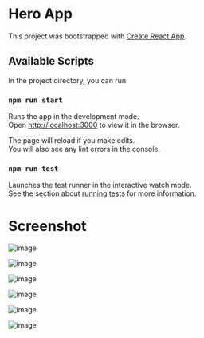 # Hero App

This project was bootstrapped with [Create React App](https://github.com/facebook/create-react-app).

## Available Scripts

In the project directory, you can run:

### `npm run start`

Runs the app in the development mode.\
Open [http://localhost:3000](http://localhost:3000) to view it in the browser.

The page will reload if you make edits.\
You will also see any lint errors in the console.

### `npm run test`

Launches the test runner in the interactive watch mode.\
See the section about [running tests](https://facebook.github.io/create-react-app/docs/running-tests) for more information.

# Screenshot

![image](https://user-images.githubusercontent.com/59939891/147372705-8d941786-243f-4892-a3da-81f1ec6c1932.png)

![image](https://user-images.githubusercontent.com/59939891/147372725-300b4ed0-eadd-43c5-ab75-5498f6b699ca.png)

![image](https://user-images.githubusercontent.com/59939891/147372732-5e388b90-71ba-4de8-9daf-9e3c5406c3cd.png)

![image](https://user-images.githubusercontent.com/59939891/147372738-b65aacc0-55d6-441b-a018-594684d7ff75.png)

![image](https://user-images.githubusercontent.com/59939891/147372743-de398c66-c6a7-40b5-bea2-f251f399cf4f.png)

![image](https://user-images.githubusercontent.com/59939891/147372748-fc0859bb-58be-4ca0-9c63-cf0db48ee326.png)


